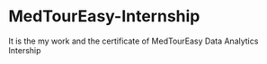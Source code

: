 # MedTourEasy-Internship
It is the my work and the certificate of MedTourEasy Data Analytics Intership
